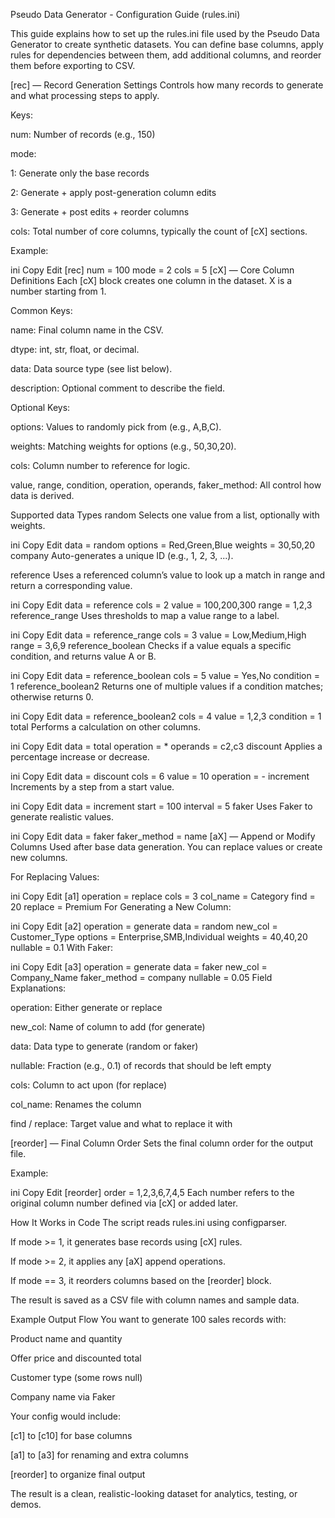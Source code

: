 Pseudo Data Generator - Configuration Guide (rules.ini)

This guide explains how to set up the rules.ini file used by the Pseudo Data Generator to create synthetic datasets. You can define base columns, apply rules for dependencies between them, add additional columns, and reorder them before exporting to CSV.

[rec] — Record Generation Settings
Controls how many records to generate and what processing steps to apply.

Keys:

num: Number of records (e.g., 150)

mode:

1: Generate only the base records

2: Generate + apply post-generation column edits

3: Generate + post edits + reorder columns

cols: Total number of core columns, typically the count of [cX] sections.

Example:

ini
Copy
Edit
[rec]
num = 100
mode = 2
cols = 5
[cX] — Core Column Definitions
Each [cX] block creates one column in the dataset. X is a number starting from 1.

Common Keys:

name: Final column name in the CSV.

dtype: int, str, float, or decimal.

data: Data source type (see list below).

description: Optional comment to describe the field.

Optional Keys:

options: Values to randomly pick from (e.g., A,B,C).

weights: Matching weights for options (e.g., 50,30,20).

cols: Column number to reference for logic.

value, range, condition, operation, operands, faker_method: All control how data is derived.

Supported data Types
random
Selects one value from a list, optionally with weights.

ini
Copy
Edit
data = random
options = Red,Green,Blue
weights = 30,50,20
company
Auto-generates a unique ID (e.g., 1, 2, 3, ...).

reference
Uses a referenced column’s value to look up a match in range and return a corresponding value.

ini
Copy
Edit
data = reference
cols = 2
value = 100,200,300
range = 1,2,3
reference_range
Uses thresholds to map a value range to a label.

ini
Copy
Edit
data = reference_range
cols = 3
value = Low,Medium,High
range = 3,6,9
reference_boolean
Checks if a value equals a specific condition, and returns value A or B.

ini
Copy
Edit
data = reference_boolean
cols = 5
value = Yes,No
condition = 1
reference_boolean2
Returns one of multiple values if a condition matches; otherwise returns 0.

ini
Copy
Edit
data = reference_boolean2
cols = 4
value = 1,2,3
condition = 1
total
Performs a calculation on other columns.

ini
Copy
Edit
data = total
operation = *
operands = c2,c3
discount
Applies a percentage increase or decrease.

ini
Copy
Edit
data = discount
cols = 6
value = 10
operation = -
increment
Increments by a step from a start value.

ini
Copy
Edit
data = increment
start = 100
interval = 5
faker
Uses Faker to generate realistic values.

ini
Copy
Edit
data = faker
faker_method = name
[aX] — Append or Modify Columns
Used after base data generation. You can replace values or create new columns.

For Replacing Values:

ini
Copy
Edit
[a1]
operation = replace
cols = 3
col_name = Category
find = 20
replace = Premium
For Generating a New Column:

ini
Copy
Edit
[a2]
operation = generate
data = random
new_col = Customer_Type
options = Enterprise,SMB,Individual
weights = 40,40,20
nullable = 0.1
With Faker:

ini
Copy
Edit
[a3]
operation = generate
data = faker
new_col = Company_Name
faker_method = company
nullable = 0.05
Field Explanations:

operation: Either generate or replace

new_col: Name of column to add (for generate)

data: Data type to generate (random or faker)

nullable: Fraction (e.g., 0.1) of records that should be left empty

cols: Column to act upon (for replace)

col_name: Renames the column

find / replace: Target value and what to replace it with

[reorder] — Final Column Order
Sets the final column order for the output file.

Example:

ini
Copy
Edit
[reorder]
order = 1,2,3,6,7,4,5
Each number refers to the original column number defined via [cX] or added later.

How It Works in Code
The script reads rules.ini using configparser.

If mode >= 1, it generates base records using [cX] rules.

If mode >= 2, it applies any [aX] append operations.

If mode == 3, it reorders columns based on the [reorder] block.

The result is saved as a CSV file with column names and sample data.

Example Output Flow
You want to generate 100 sales records with:

Product name and quantity

Offer price and discounted total

Customer type (some rows null)

Company name via Faker

Your config would include:

[c1] to [c10] for base columns

[a1] to [a3] for renaming and extra columns

[reorder] to organize final output

The result is a clean, realistic-looking dataset for analytics, testing, or demos.
